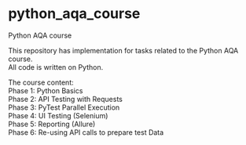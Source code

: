 # python_aqa_course
Python AQA course

This repository has implementation for tasks related to the Python AQA course.  
All code is written on Python.

The course content:  
Phase 1: Python Basics  
Phase 2: API Testing with Requests  
Phase 3: PyTest Parallel Execution  
Phase 4: UI Testing (Selenium)  
Phase 5: Reporting (Allure)  
Phase 6: Re-using API calls to prepare test Data  

